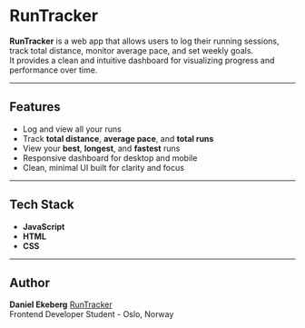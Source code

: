 # RunTracker

**RunTracker** is a web app that allows users to log their running sessions, track total distance, monitor average pace, and set weekly goals.  
It provides a clean and intuitive dashboard for visualizing progress and performance over time.

---

## Features

-  Log and view all your runs  
-  Track **total distance**, **average pace**, and **total runs**  
-  View your **best**, **longest**, and **fastest** runs  
-  Responsive dashboard for desktop and mobile  
-  Clean, minimal UI built for clarity and focus  

---

## Tech Stack

- **JavaScript**
- **HTML**
- **CSS**

---

## Author

**Daniel Ekeberg**
[RunTracker](https://runtracker-one.vercel.app/)<br>
Frontend Developer Student - Oslo, Norway
